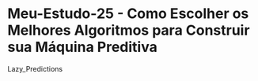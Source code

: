 # Meu-Estudo-25 - Como Escolher os Melhores Algoritmos para Construir sua Máquina Preditiva
Lazy_Predictions
